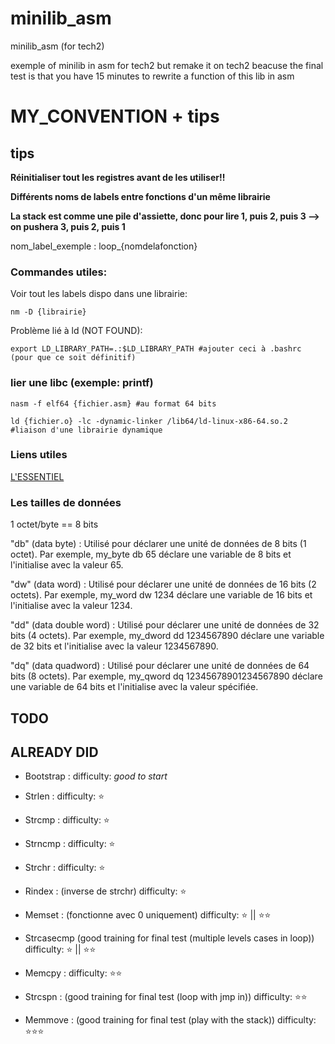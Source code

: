 # minilib_asm
minilib_asm (for tech2)

exemple of minilib in asm for tech2 but remake it on tech2 beacuse the final test is that you have 15 minutes to rewrite a function of this lib in asm  

# MY_CONVENTION + tips
  
## tips

  **Réinitialiser tout les registres avant de les utiliser!!**

  **Différents noms de labels entre fonctions d'un même librairie**

  **La stack est comme une pile d'assiette, donc pour lire 1, puis 2, puis 3 --> on pushera 3, puis 2, puis 1**

  nom_label_exemple : loop_{nomdelafonction}

  ### Commandes utiles:

  Voir tout les labels dispo dans une librairie:

    nm -D {librairie}

  Problème lié à ld (NOT FOUND):

    export LD_LIBRARY_PATH=.:$LD_LIBRARY_PATH #ajouter ceci à .bashrc (pour que ce soit définitif)

  ### lier une libc (exemple: printf)

    nasm -f elf64 {fichier.asm} #au format 64 bits

    ld {fichier.o} -lc -dynamic-linker /lib64/ld-linux-x86-64.so.2 #liaison d'une librairie dynamique

  ### Liens utiles

  [L'ESSENTIEL](https://chromium.googlesource.com/chromiumos/docs/+/HEAD/constants/syscalls.md)


### Les tailles de données

1 octet/byte == 8 bits

"db" (data byte) : Utilisé pour déclarer une unité de données de 8 bits (1 octet). Par exemple, my_byte db 65 déclare une variable de 8 bits et l'initialise avec la valeur 65.

"dw" (data word) : Utilisé pour déclarer une unité de données de 16 bits (2 octets). Par exemple, my_word dw 1234 déclare une variable de 16 bits et l'initialise avec la valeur 1234.

"dd" (data double word) : Utilisé pour déclarer une unité de données de 32 bits (4 octets). Par exemple, my_dword dd 1234567890 déclare une variable de 32 bits et l'initialise avec la valeur 1234567890.

"dq" (data quadword) : Utilisé pour déclarer une unité de données de 64 bits (8 octets). Par exemple, my_qword dq 12345678901234567890 déclare une variable de 64 bits et l'initialise avec la valeur spécifiée.

## TODO  


## ALREADY DID

  * Bootstrap :        difficulty: *good to start*

  * Strlen :          difficulty: ⭐

  * Strcmp :           difficulty: ⭐

  * Strncmp :          difficulty: ⭐

  * Strchr :          difficulty: ⭐

  * Rindex :  (inverse de strchr)         difficulty: ⭐

  * Memset : (fonctionne avec 0 uniquement)           difficulty: ⭐ || ⭐⭐

  * Strcasecmp  (good training for final test (multiple levels cases in loop))           difficulty: ⭐ || ⭐⭐

  * Memcpy :           difficulty: ⭐⭐

  * Strcspn : (good training for final test (loop with jmp in))           difficulty: ⭐⭐

  * Memmove : (good training for final test (play with the stack))           difficulty: ⭐⭐⭐
